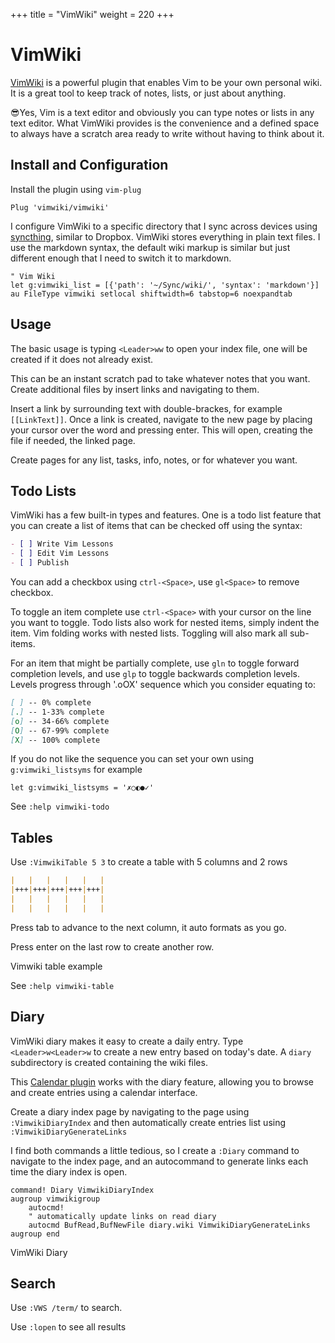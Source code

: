 +++
title = "VimWiki"
weight = 220
+++

# VimWiki

[VimWiki](https://github.com/vimwiki/vimwiki) is a powerful plugin that enables Vim to be your own personal wiki. It is a great tool to keep track of notes, lists, or just about anything.

😎Yes, Vim is a text editor and obviously you can type notes or lists in any text editor. What VimWiki provides is the convenience and a defined space to always have a scratch area ready to write without having to think about it.

## Install and Configuration

Install the plugin using `vim-plug`

```vim
Plug 'vimwiki/vimwiki'
```

I configure VimWiki to a specific directory that I sync across devices using [syncthing](https://syncthing.net/), similar to Dropbox. VimWiki stores everything in plain text files. I use the markdown syntax, the default wiki markup is similar but just different enough that I need to switch it to markdown.

```vim
" Vim Wiki
let g:vimwiki_list = [{'path': '~/Sync/wiki/', 'syntax': 'markdown'}]
au FileType vimwiki setlocal shiftwidth=6 tabstop=6 noexpandtab
```

## Usage

The basic usage is typing `<Leader>ww` to open your index file, one will be created if it does not already exist.

This can be an instant scratch pad to take whatever notes that you want. Create additional files by insert links and navigating to them.

Insert a link by surrounding text with double-brackes, for example `[[LinkText]]`. Once a link is created, navigate to the new page by placing your cursor over the word and pressing enter. This will open, creating the file if needed, the linked page.

Create pages for any list, tasks, info, notes, or for whatever you want.

## Todo Lists

VimWiki has a few built-in types and features. One is a todo list feature that you can create a list of items that can be checked off using the syntax:

```markdown
- [ ] Write Vim Lessons
- [ ] Edit Vim Lessons
- [ ] Publish
```

You can add a checkbox using `ctrl-<Space>`, use `gl<Space>` to remove checkbox.

To toggle an item complete use `ctrl-<Space>` with your cursor on the line you want to toggle. Todo lists also work for nested items, simply indent the item. Vim folding works with nested lists. Toggling will also mark all sub-items.

For an item that might be partially complete, use `gln` to toggle forward completion levels, and use `glp` to toggle backwards completion levels. Levels progress through '.oOX' sequence which you consider equating to:

```markdown
[ ] -- 0% complete
[.] -- 1-33% complete
[o] -- 34-66% complete
[O] -- 67-99% complete
[X] -- 100% complete
```

If you do not like the sequence you can set your own using `g:vimwiki_listsyms` for example

```vim
let g:vimwiki_listsyms = '✗○◐●✓'
```

See `:help vimwiki-todo`

## Tables

Use `:VimwikiTable 5 3` to create a table with 5 columns and 2 rows

```markdown
|   |   |   |   |   |
|+++|+++|+++|+++|+++|
|   |   |   |   |   |
|   |   |   |   |   |
```

Press tab to advance to the next column, it auto formats as you go.

Press enter on the last row to create another row.

Vimwiki table example

See `:help vimwiki-table`

## Diary

VimWiki diary makes it easy to create a daily entry. Type `<Leader>w<Leader>w` to create a new entry based on today's date. A `diary` subdirectory is created containing the wiki files.

This [Calendar plugin](https://github.com/mattn/calendar-vim) works with the diary feature, allowing you to browse and create entries using a calendar interface.

Create a diary index page by navigating to the page using `:VimwikiDiaryIndex` and then automatically create entries list using `:VimwikiDiaryGenerateLinks`

I find both commands a little tedious, so I create a `:Diary` command to navigate to the index page, and an autocommand to generate links each time the diary index is open.

```vim
command! Diary VimwikiDiaryIndex
augroup vimwikigroup
    autocmd!
    " automatically update links on read diary
    autocmd BufRead,BufNewFile diary.wiki VimwikiDiaryGenerateLinks
augroup end
```

VimWiki Diary

## Search

Use `:VWS /term/` to search.

Use `:lopen` to see all results
